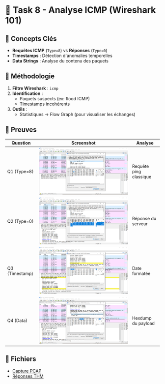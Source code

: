 # 📡 Task 8 - Analyse ICMP (Wireshark 101)

## 🎯 Concepts Clés
- **Requêtes ICMP** (`Type=8`) vs **Réponses** (`Type=0`)
- **Timestamps** : Détection d'anomalies temporelles
- **Data Strings** : Analyse du contenu des paquets

## 🔎 Méthodologie
1. **Filtre Wireshark** : `icmp`
2. **Identification** :
   - Paquets suspects (ex: flood ICMP)
   - Timestamps incohérents
3. **Outils** : 
   - Statistiques → Flow Graph (pour visualiser les échanges)

## 📸 Preuves
| Question | Screenshot | Analyse |
|----------|------------|---------|
| Q1 (Type=8) | ![Type 8](screenshots/question-1.png) | Requête ping classique |
| Q2 (Type=0) | ![Type 0](screenshots/question-2.png) | Réponse du serveur |
| Q3 (Timestamp) | ![Timestamp](screenshots/question-3.png) | Date formatée |
| Q4 (Data) | ![Data](screenshots/question-4.png) | Hexdump du payload |

## 📁 Fichiers
- [Capture PCAP](captures/task8.pcap)
- [Réponses THM](answers.txt)
